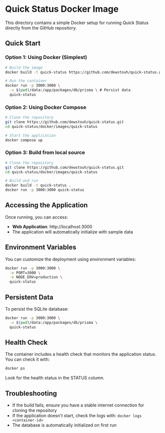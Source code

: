 # Quick Status Docker Image

This directory contains a simple Docker setup for running Quick Status directly from the GitHub repository.

## Quick Start

### Option 1: Using Docker (Simplest)

```bash
# Build the image
docker build -t quick-status https://github.com/dewstouh/quick-status.git#main:docker/images/quick-status

# Run the container
docker run -p 3000:3000 \
  -v $(pwd)/data:/app/packages/db/prisma \ # Persist data
  quick-status
```

### Option 2: Using Docker Compose

```bash
# Clone the repository
git clone https://github.com/dewstouh/quick-status.git
cd quick-status/docker/images/quick-status

# Start the application
docker compose up
```

### Option 3: Build from local source

```bash
# Clone the repository
git clone https://github.com/dewstouh/quick-status.git
cd quick-status/docker/images/quick-status

# Build and run
docker build -t quick-status .
docker run -p 3000:3000 quick-status
```

## Accessing the Application

Once running, you can access:
- **Web Application**: http://localhost:3000
- The application will automatically initialize with sample data

## Environment Variables

You can customize the deployment using environment variables:

```bash
docker run -p 3000:3000 \
  -e PORT=3000 \
  -e NODE_ENV=production \
  quick-status
```

## Persistent Data

To persist the SQLite database:

```bash
docker run -p 3000:3000 \
  -v $(pwd)/data:/app/packages/db/prisma \
  quick-status
```

## Health Check

The container includes a health check that monitors the application status. You can check it with:

```bash
docker ps
```

Look for the health status in the STATUS column.

## Troubleshooting

- If the build fails, ensure you have a stable internet connection for cloning the repository
- If the application doesn't start, check the logs with: `docker logs <container-id>`
- The database is automatically initialized on first run
